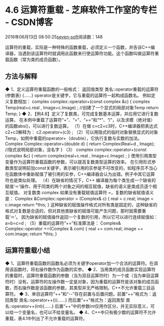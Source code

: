 
# 4.6 运算符重载 -  芝麻软件工作室的专栏 - CSDN博客


2016年06月13日 08:50:25[seven-soft](https://me.csdn.net/softn)阅读数：148


运算符的重载，实际是一种特殊的函数重载，必须定义一个函数，并告诉C++编译器，当遇到该运算符时就调用此函数来行使运算符功能。这个函数叫做运算符重载函数（常为类的成员函数）。
## 方法与解释
◆ 1、定义运算符重载函数的一般格式：
返回值类型
 类名::operator重载的运算符(参数表)
{……}
operator是关键字，它与重载的运算符一起构成函数名。
例如定义复数相加：
complex complex::operator+(const
 complex &c)
{
complex Temp(real+c.real , Image+c.Image) ;
//创建了一个显式的局部对象Temp
return Temp;
}
◆ 2、【例4.8】定义了复数类，可完成复数基本运算，并应用它进行复数运算。
在本例中重载了运算符“+”、“=”、“+=”和“*”、“/”，以及求模（绝对值）的函数abs()，可以进行复数运算。
（1）在做 c=c2+c3时，C++编译器把表达式c2+c3解释为： c2.operator+(c3) ;
（2）可以用隐式的临时对象替换显式的对象Temp，如例中重载的operator+（double），它执行复数与实数的加法。
Complex Complex::operator+(double d)
{
return Complex(Real+d , Image);
//隐式说明局部对象，没名字
}
（3）
complex complex::operator+(const
 complex &c)
{
return complex(real+c.real , Image+c.Image) ;
}
使用引用类型变量作为运算符重载函数的参数，可以提高复数类型运算的效率。
在引用形式参数类型说明前加const关键字，表示被引用的实参是不可改变的，如程序员不当心在函数体中重新赋值了被引用的实参，C++编译器会认为出错。例子中其它运算符也是类似处理。
（4）在缺省的情况下，C++ 编译器为每个类生成一个缺省的赋值‘＝’操作，用于同类的两个对象之间的相互赋值，缺省的语义是类成员逐个相互赋值。
对复数类 complex 如果没有重载赋值运算符 =，复数的缺省赋值语义是：
Complex &Complex::operator = (Complex& c)
{
real = c.real;
image = c.image
return *this;
}
这种缺省的赋值操作格式对所有类是固定的，这种缺省的格式对复数是合适的，但对其他类缺省的赋值可能产生问题，那时就需要重载‘＝’。
因为缺省的赋值操作返回一个复数的引用，所以它可以进行连续赋值如：a=b=c=d ;
（5）重载的运算符“+=”标准算法是：
Complex& Complex::operator +=(Complex & com)
{
real += com.real;
image += com.image;
return *this;
}
## 运算符重载小结
◆ 1、运算符重载函数的函数名必须为关键字operator加一个合法的运算符。在调用该函数时，将右操作数作为函数的实参。
◆ 2、当用类的成员函数实现运算符的重载时，运算符重载函数的参数（当为双目运算符时）为一个或（当为单目运算符时）没有。运算符的左操作数一定是对象，因为重载的运算符是该对象的成员函数，而右操作数是该函数的参数，其类型并无严格限制。C++不允许重载三目运算符。
◆ 3、单目运算符“++”和“--”存在前置与后置问题。前置“++”格式为：返回类型 类名::operator++(){……}
而后置“++”格式为：返回类型 类名::operator++(int){……}
后置“++”中的参数int仅用作区分，并无实际意义，可以给一个变量名，也可以不给变量名。
◆ 4、C++中只有极少数的运算符不允许重载，表4.1中列出了不允许重载的运算符。

